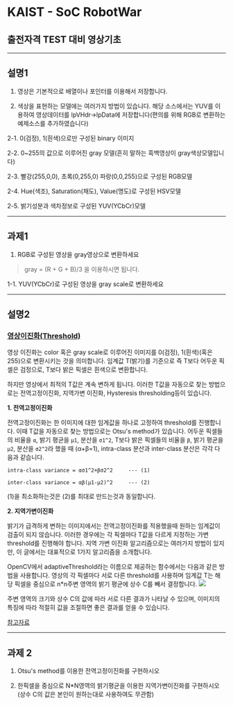 # KAIST - SoC RobotWar
## 출전자격 TEST 대비 영상기초

---

## 설명1

1. 영상은 기본적으로 배열이나 포인터를 이용해서 저장합니다.

2. 색상을 표현하는 모델에는 여러가지 방법이 있습니다.
해당 소스에서는 YUV를 이용하여 영상데이터를 lpVHdr->lpData에 저장합니다(편의를 위해 RGB로 변환하는 예제소스를 추가하였습니다)

 2-1. 0(검정), 1(흰색)으로만 구성된 binary 이미지

 2-2. 0~255의 값으로 이루어진 gray 모델(흔히 말하는 흑백영상이 gray색상모델입니다)

 2-3. 빨강(255,0,0), 초록(0,255,0) 파랑(0,0,255)으로 구성된 RGB모델

 2-4.  Hue(색조), Saturation(채도), Value(명도)로 구성된 HSV모델

 2-5. 밝기성분과 색차정보로 구성된 YUV(YCbCr)모델

---

## 과제1

1. RGB로 구성된 영상을 gray영상으로 변환하세요

> gray = (R + G + B)/3 을 이용하시면 됩니다.

  1-1. YUV(YCbCr)로 구성된 영상을 gray scale로 변환하세요

---

## 설명2
### [영상이진화(Threshold)](http://homepages.inf.ed.ac.uk/rbf/HIPR2/threshld.htm)
영상 이진화는 color 혹은 gray scale로 이루어진 이미지를 0(검정), 1(흰색)(혹은 255)으로 변환시키는 것을 의미합니다.
임계값 T(밝기)를 기준으로 즉 T보다 어두운 픽셀은 검정으로, T보다 밝은 픽셀은 흰색으로 변환합니다.

하지만 영상에서 최적의 T값은 계속 변하게 됩니다. 이러한 T값을 자동으로 찾는 방법으로는 전역고정이진화, 지역가변 이진화, Hysteresis thresholding등이 있습니다.

<strong>1. 전역고정이진화</strong>

전역고정이진화는 한 이미지에 대한 임계값을 하나로 고정하여 threshold를 진행합니다. 이때 T값을 자동으로 찾는 방법으로는 Otsu's method가 있습니다.
어두운 픽셀들의 비율을 `α`, 밝기 평균을 `μ1`, 분산을 `σ1^2`, T보다 밝은 픽셀들의 비율을 `β`, 밝기 평균을 `μ2`, 분산을 `σ2^2`라 했을 때 (α+β=1), intra-class 분산과 inter-class 분산은 각각 다음과 같습니다.
```
intra-class variance = ασ1^2+βσ2^2     --- (1)

inter-class variance = αβ(μ1-μ2)^2     --- (2)
```
(1)을 최소화하는것은 (2)를 최대로 만드는것과 동일합니다.

<strong>2. 지역가변이진화</strong>

밝기가 급격하게 변하는 이미지에서는 전역고정이진화를 적용했을때 원하는 임계값이 검출이 되지 않습니다. 이러한 경우에는 각 픽셀마다 T값을 다르게 지정하는 가변 threshold를 진행해야 합니다.
지역 가변 이진화 알고리즘으로는 여러가지 방법이 있지만, 이 글에서는 대표적으로 1가지 알고리즘을 소개합니다.

OpenCV에서 adaptiveThreshold라는 이름으로 제공하는 함수에서는 다음과 같은 방법을 사용합니다.
영상의 각 픽셀마다 서로 다른 threshold를 사용하며 임계값 T는 해당 픽셀을 중심으로 n*n주변 영역의 밝기 평균에 상수 C를 빼서 결정합니다.
<img src="http://cfile30.uf.tistory.com/image/2120CA3B52CB6585089529" />

주변 영역의 크기와 상수 C의 값에 따라 서로 다른 결과가 나타날 수 있으며, 이미지의 특징에 따라 적절히 값을 조절하면 좋은 결과를 얻을 수 있습니다.

[참고자료](http://darkpgmr.tistory.com/115)

---

## 과제 2

1.  Otsu's method를 이용한 전역고정이진화를 구현하시오

2. 한픽셀을 중심으로 N*N영역의 밝기평균을 이용한 지역가변이진화를 구현하시오(상수 C의 값은 본인이 원하는대로 사용하여도 무관함)
